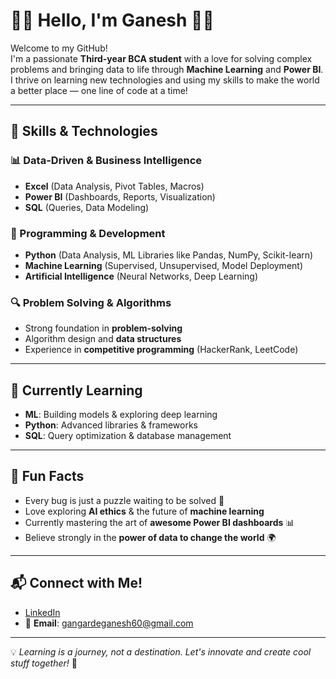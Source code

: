 # 👨‍💻 Hello, I'm Ganesh 👨‍💻

Welcome to my GitHub!  
I'm a passionate **Third-year BCA student** with a love for solving complex problems and bringing data to life through **Machine Learning** and **Power BI**.  
I thrive on learning new technologies and using my skills to make the world a better place — one line of code at a time!

---

## 🔧 Skills & Technologies

### 📊 Data-Driven & Business Intelligence
- **Excel** (Data Analysis, Pivot Tables, Macros)
- **Power BI** (Dashboards, Reports, Visualization)
- **SQL** (Queries, Data Modeling)

### 🧠 Programming & Development
- **Python** (Data Analysis, ML Libraries like Pandas, NumPy, Scikit-learn)
- **Machine Learning** (Supervised, Unsupervised, Model Deployment)
- **Artificial Intelligence** (Neural Networks, Deep Learning)

### 🔍 Problem Solving & Algorithms
- Strong foundation in **problem-solving**
- Algorithm design and **data structures**
- Experience in **competitive programming** (HackerRank, LeetCode)

---

## 🌱 Currently Learning
- **ML**: Building models & exploring deep learning  
- **Python**: Advanced libraries & frameworks  
- **SQL**: Query optimization & database management  

---

## 🚀 Fun Facts
- Every bug is just a puzzle waiting to be solved 🧩  
- Love exploring **AI ethics** & the future of **machine learning**  
- Currently mastering the art of **awesome Power BI dashboards** 📊  
- Believe strongly in the **power of data to change the world** 🌍  

---

## 📬 Connect with Me!
- [LinkedIn](https://www.linkedin.com/in/ganesh-gangarde-4a8bba2b1/)  
- 📧 **Email**: gangardeganesh60@gmail.com  

---

💡 *Learning is a journey, not a destination. Let's innovate and create cool stuff together!* 🚀
